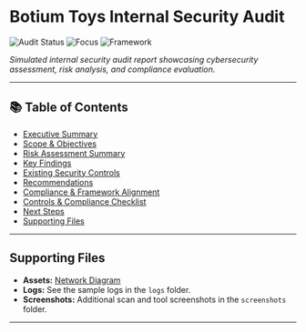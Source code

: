 # Botium Toys Internal Security Audit

![Audit Status](https://img.shields.io/badge/Audit-Fictional-informational?style=flat-square&color=blue)
![Focus](https://img.shields.io/badge/Focus-Internal_Security-orange?style=flat-square)
![Framework](https://img.shields.io/badge/Framework-NIST_CSF-green?style=flat-square)

*Simulated internal security audit report showcasing cybersecurity assessment, risk analysis, and compliance evaluation.*

---

## 📚 Table of Contents
- [Executive Summary](audit-report/executive-summary.md)
- [Scope & Objectives](audit-report/scope-objectives.md)
- [Risk Assessment Summary](audit-report/risk-assessment.md)
- [Key Findings](audit-report/key-findings.md)
- [Existing Security Controls](audit-report/security-controls.md)
- [Recommendations](audit-report/recommendations.md)
- [Compliance & Framework Alignment](audit-report/compliance.md)
- [Controls & Compliance Checklist](audit-report/checklist.md)
- [Next Steps](audit-report/next-steps.md)
- [Supporting Files](#supporting-files)

---

## Supporting Files
- **Assets:** [Network Diagram](assets/network-diagram.png)
- **Logs:** See the sample logs in the `logs` folder.
- **Screenshots:** Additional scan and tool screenshots in the `screenshots` folder.

---
